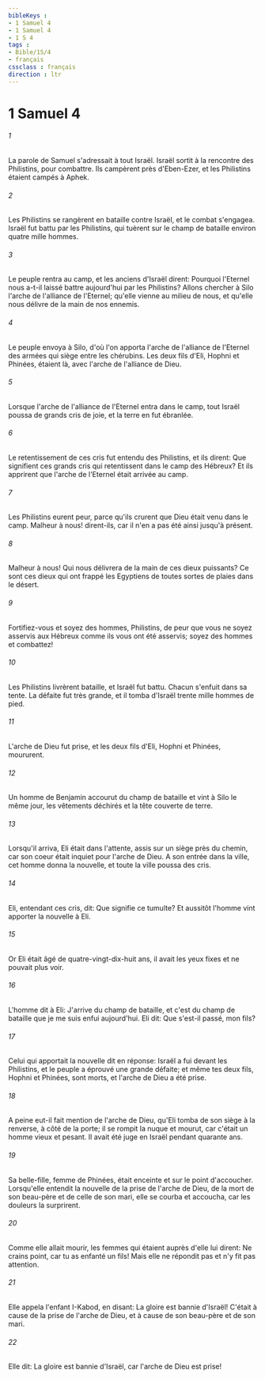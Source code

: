```yaml
---
bibleKeys : 
- 1 Samuel 4
- 1 Samuel 4
- 1 S 4
tags : 
- Bible/1S/4
- français
cssclass : français
direction : ltr
---
```


# 1 Samuel 4

###### 1
La parole de Samuel s'adressait à tout Israël. Israël sortit à la rencontre des Philistins, pour combattre. Ils campèrent près d'Eben-Ezer, et les Philistins étaient campés à Aphek.
###### 2
Les Philistins se rangèrent en bataille contre Israël, et le combat s'engagea. Israël fut battu par les Philistins, qui tuèrent sur le champ de bataille environ quatre mille hommes.
###### 3
Le peuple rentra au camp, et les anciens d'Israël dirent: Pourquoi l'Eternel nous a-t-il laissé battre aujourd'hui par les Philistins? Allons chercher à Silo l'arche de l'alliance de l'Eternel; qu'elle vienne au milieu de nous, et qu'elle nous délivre de la main de nos ennemis.
###### 4
Le peuple envoya à Silo, d'où l'on apporta l'arche de l'alliance de l'Eternel des armées qui siège entre les chérubins. Les deux fils d'Eli, Hophni et Phinées, étaient là, avec l'arche de l'alliance de Dieu.
###### 5
Lorsque l'arche de l'alliance de l'Eternel entra dans le camp, tout Israël poussa de grands cris de joie, et la terre en fut ébranlée.
###### 6
Le retentissement de ces cris fut entendu des Philistins, et ils dirent: Que signifient ces grands cris qui retentissent dans le camp des Hébreux? Et ils apprirent que l'arche de l'Eternel était arrivée au camp.
###### 7
Les Philistins eurent peur, parce qu'ils crurent que Dieu était venu dans le camp. Malheur à nous! dirent-ils, car il n'en a pas été ainsi jusqu'à présent.
###### 8
Malheur à nous! Qui nous délivrera de la main de ces dieux puissants? Ce sont ces dieux qui ont frappé les Egyptiens de toutes sortes de plaies dans le désert.
###### 9
Fortifiez-vous et soyez des hommes, Philistins, de peur que vous ne soyez asservis aux Hébreux comme ils vous ont été asservis; soyez des hommes et combattez!
###### 10
Les Philistins livrèrent bataille, et Israël fut battu. Chacun s'enfuit dans sa tente. La défaite fut très grande, et il tomba d'Israël trente mille hommes de pied.
###### 11
L'arche de Dieu fut prise, et les deux fils d'Eli, Hophni et Phinées, moururent.
###### 12
Un homme de Benjamin accourut du champ de bataille et vint à Silo le même jour, les vêtements déchirés et la tête couverte de terre.
###### 13
Lorsqu'il arriva, Eli était dans l'attente, assis sur un siège près du chemin, car son coeur était inquiet pour l'arche de Dieu. A son entrée dans la ville, cet homme donna la nouvelle, et toute la ville poussa des cris.
###### 14
Eli, entendant ces cris, dit: Que signifie ce tumulte? Et aussitôt l'homme vint apporter la nouvelle à Eli.
###### 15
Or Eli était âgé de quatre-vingt-dix-huit ans, il avait les yeux fixes et ne pouvait plus voir.
###### 16
L'homme dit à Eli: J'arrive du champ de bataille, et c'est du champ de bataille que je me suis enfui aujourd'hui. Eli dit: Que s'est-il passé, mon fils?
###### 17
Celui qui apportait la nouvelle dit en réponse: Israël a fui devant les Philistins, et le peuple a éprouvé une grande défaite; et même tes deux fils, Hophni et Phinées, sont morts, et l'arche de Dieu a été prise.
###### 18
A peine eut-il fait mention de l'arche de Dieu, qu'Eli tomba de son siège à la renverse, à côté de la porte; il se rompit la nuque et mourut, car c'était un homme vieux et pesant. Il avait été juge en Israël pendant quarante ans.
###### 19
Sa belle-fille, femme de Phinées, était enceinte et sur le point d'accoucher. Lorsqu'elle entendit la nouvelle de la prise de l'arche de Dieu, de la mort de son beau-père et de celle de son mari, elle se courba et accoucha, car les douleurs la surprirent.
###### 20
Comme elle allait mourir, les femmes qui étaient auprès d'elle lui dirent: Ne crains point, car tu as enfanté un fils! Mais elle ne répondit pas et n'y fit pas attention.
###### 21
Elle appela l'enfant I-Kabod, en disant: La gloire est bannie d'Israël! C'était à cause de la prise de l'arche de Dieu, et à cause de son beau-père et de son mari.
###### 22
Elle dit: La gloire est bannie d'Israël, car l'arche de Dieu est prise!
